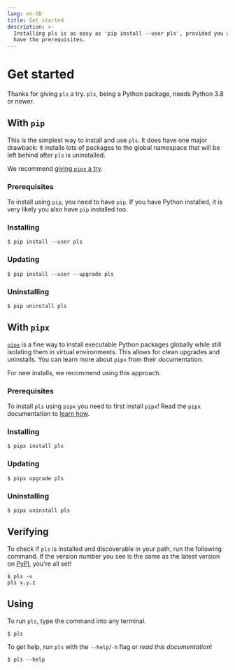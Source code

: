 ```yaml
---
lang: en-GB
title: Get started
description: >-
  Installing pls is as easy as 'pip install --user pls', provided you already
  have the prerequisites.
---
```


# Get started

Thanks for giving `pls` a try. `pls`, being a Python package, needs Python 3.8
or newer.

## With `pip`

This is the simplest way to install and use `pls`. It does have one major
drawback: it installs lots of packages to the global namespace that will be left
behind after `pls` is uninstalled.

We recommend [giving `pipx` a try](#with-pipx).

### Prerequisites

To install using `pip`, you need to have `pip`. If you have Python installed, it
is very likely you also have `pip` installed too.

### Installing

```
$ pip install --user pls
```

### Updating

```
$ pip install --user --upgrade pls
```

### Uninstalling

```
$ pip uninstall pls
```

## With `pipx`

[`pipx`](https://pypa.github.io/pipx/) is a fine way to install executable
Python packages globally while still isolating them in virtual environments.
This allows for clean upgrades and uninstalls. You can learn more about `pipx`
from their documentation.

For new installs, we recommend using this approach.

### Prerequisites

To install `pls` using `pipx` you need to first install `pipx`! Read the `pipx`
documentation to [learn how](https://pypa.github.io/pipx/installation/).

### Installing

```
$ pipx install pls
```

### Updating

```
$ pipx upgrade pls
```

### Uninstalling

```
$ pipx uninstall pls
```

## Verifying

To check if `pls` is installed and discoverable in your path, run the following
command. If the version number you see is the same as the latest version on
[PyPI](https://pypi.org/project/pls/), you're all set!

```
$ pls -v
pls x.y.z
```

## Using

To run `pls`, type the command into any terminal.

```
$ pls
```

To get help, run `pls` with the `--help`/`-h` flag or _read this documentation_!

```
$ pls --help
```
